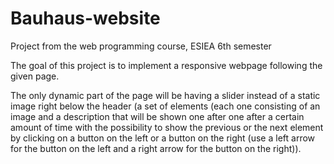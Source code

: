 # Bauhaus-website
Project from the web programming course, ESIEA 6th semester

The goal of this project is to implement a responsive webpage following the given page.

The only dynamic part of the page will be having a slider instead of a static image right below the header (a set of elements (each one consisting of an image and a  description that will be shown one after one after a certain amount of time with the possibility to show the previous or the next element by clicking on a button on the left or a button on the right (use a left arrow for the button on the left and a right arrow for the button on the right)).

